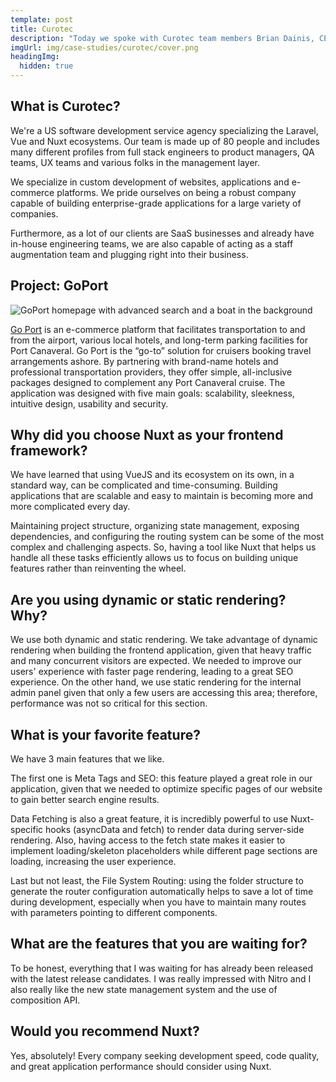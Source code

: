 ```yaml
---
template: post
title: Curotec
description: "Today we spoke with Curotec team members Brian Dainis, CEO, and Roberto Rielo, Team Lead Engineer, about their project: GoPort."
imgUrl: img/case-studies/curotec/cover.png
headingImg:
  hidden: true
---
```

## What is Curotec?

We're a US software development service agency specializing the Laravel, Vue and Nuxt ecosystems. Our team is made up of 80 people and includes many different profiles from full stack engineers to product managers, QA teams, UX teams and various folks in the management layer.

We specialize in custom development of websites, applications and e-commerce platforms. We pride ourselves on being a robust company capable of building enterprise-grade applications for a large variety of companies.

Furthermore, as a lot of our clients are SaaS businesses and already have in-house engineering teams, we are also capable of acting as a staff augmentation team and plugging right into their business.

## Project: GoPort

![GoPort homepage with advanced search and a boat in the background](/img/case-studies/curotec/main.png)

[Go Port](https://www.goport.com/) is an e-commerce platform that facilitates transportation to and from the airport, various local hotels, and long-term parking facilities for Port Canaveral. Go Port is the “go-to” solution for cruisers booking travel arrangements ashore. By partnering with brand-name hotels and professional transportation providers, they offer simple, all-inclusive packages designed to complement any Port Canaveral cruise. The application was designed with five main goals: scalability, sleekness, intuitive design, usability and security.

## Why did you choose Nuxt as your frontend framework?

We have learned that using VueJS and its ecosystem on its own, in a standard way, can be complicated and time-consuming. Building applications that are scalable and easy to maintain is becoming more and more complicated every day.

Maintaining project structure, organizing state management, exposing dependencies, and configuring the routing system can be some of the most complex and challenging aspects. So, having a tool like Nuxt that helps us handle all these tasks efficiently allows us to focus on building unique features rather than reinventing the wheel.

## Are you using dynamic or static rendering? Why?

We use both dynamic and static rendering. We take advantage of dynamic rendering when building the frontend application, given that heavy traffic and many concurrent visitors are expected. We needed to improve our users' experience with faster page rendering, leading to a great SEO experience. On the other hand, we use static rendering for the internal admin panel given that only a few users are accessing this area; therefore, performance was not so critical for this section.

## What is your favorite feature?

We have 3 main features that we like.

The first one is Meta Tags and SEO: this feature played a great role in our application, given that we needed to optimize specific pages of our website to gain better search engine results.

Data Fetching is also a great feature, it is incredibly powerful to use Nuxt-specific hooks (asyncData and fetch) to render data during server-side rendering. Also, having access to the fetch state makes it easier to implement loading/skeleton placeholders while different page sections are loading, increasing the user experience.

Last but not least, the File System Routing: using the folder structure to generate the router configuration automatically helps to save a lot of time during development, especially when you have to maintain many routes with parameters pointing to different components.

## What are the features that you are waiting for?

To be honest, everything that I was waiting for has already been released with the latest release candidates. I was really impressed with Nitro and I also really like the new state management system and the use of composition API.

## Would you recommend Nuxt?

Yes, absolutely! Every company seeking development speed, code quality, and great application performance should consider using Nuxt.
